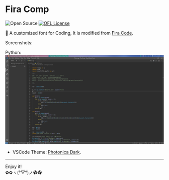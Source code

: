 # Fira Comp

![Open Source](https://github.com/ConAntares/Temples/blob/master/Attachments/OpenSource.svg)
[![OFL License](https://github.com/ConAntares/Temples/blob/master/Attachments/LicenseOFL.svg)](https://opensource.org/licenses/OFL-1.1)

:tada: A customized font for Coding, It is modified from [Fira Code](https://github.com/tonsky/FiraCode).

Screenshots:

Python:  
![Python](https://raw.githubusercontent.com/Photonico/Fira_Comp/master/Screenshots/Python.png)


* VSCode Theme: [Photonica Dark](https://marketplace.visualstudio.com/items?itemName=ConAntares.Photonica).
 
------
Enjoy it!  
✿✿ヽ(°▽°)ノ✿✿